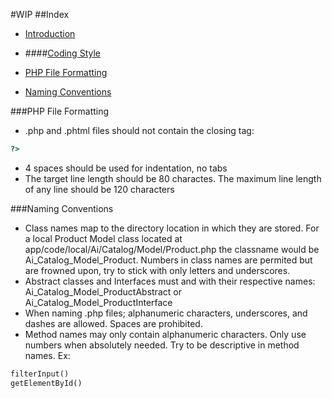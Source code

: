 #WIP
##Index

* [Introduction](#introduction)

* ####[Coding Style](#codingstyle)
* [PHP File Formatting](#phpfileformating)
* [Naming Conventions](#namingconventions)


###<a name="phpfileformating">PHP File Formatting</a>
* .php and .phtml files should not contain the closing tag:

```php
?>
```

* 4 spaces should be used for indentation, no tabs
* The target line length should be 80 charactes. The maximum line length of any line should be 120 characters

###<a name="namingconventions">Naming Conventions</a>
* Class names map to the directory location in which they are stored. For a local Product Model class located at app/code/local/Ai/Catalog/Model/Product.php the classname would be Ai_Catalog_Model_Product.  Numbers in class names are permited but are frowned upon, try to stick with only letters and underscores.
* Abstract classes and Interfaces must and with their respective names: Ai_Catalog_Model_ProductAbstract or Ai_Catalog_Model_ProductInterface
* When naming .php files; alphanumeric characters, underscores, and dashes are allowed. Spaces are prohibited.
* Method names may only contain alphanumeric characters. Only use numbers when absolutely needed.  Try to be descriptive in method names. Ex:

```php
filterInput()
getElementById()
```
